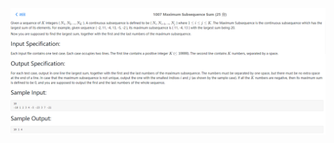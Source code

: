 <img src="https://raw.githubusercontent.com/DigammaX/MD_Pic/master/img/20210711121106.png" align="left"/>